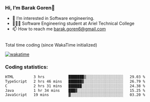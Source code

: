 ###  Hi, I’m Barak Goren👋
- 👀 I’m interested in Software engineering.
- 👨🏼‍🎓 Software Engineering student at Ariel Technical College
- 📫 How to reach me barak.goren6@gmail.com
##
Total time coding (since WakaTime initialized)

[![wakatime](https://wakatime.com/badge/user/5cc5ec80-a806-4ca2-a704-db29274e48cd.svg)](https://wakatime.com/@5cc5ec80-a806-4ca2-a704-db29274e48cd)

   
### Coding statistics:

<!--START_SECTION:waka-->

```txt
HTML         3 hrs           ███████▒░░░░░░░░░░░░░░░░░   29.03 %
TypeScript   2 hrs 46 mins   ██████▓░░░░░░░░░░░░░░░░░░   26.79 %
C            2 hrs 31 mins   ██████░░░░░░░░░░░░░░░░░░░   24.38 %
Java         1 hr 34 mins    ███▓░░░░░░░░░░░░░░░░░░░░░   15.25 %
JavaScript   19 mins         ▓░░░░░░░░░░░░░░░░░░░░░░░░   03.20 %
```

<!--END_SECTION:waka-->

<!---
barakgoren/barakgoren is a ✨ special ✨ repository because its `README.md` (this file) appears on your GitHub profile.
You can click the Preview link to take a look at your changes.
--->
